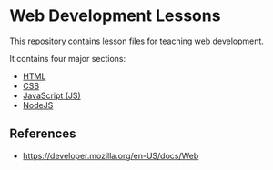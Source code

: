 # Web Development Lessons

This repository contains lesson files for teaching web development.

It contains four major sections:

* [HTML](html)
* [CSS](css)
* [JavaScript (JS)](javascript)
* [NodeJS](nodejs)

## References

* https://developer.mozilla.org/en-US/docs/Web
